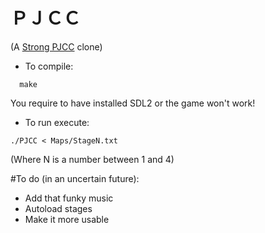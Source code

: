 # ＰＪＣＣ
(A [Strong PJCC](https://www.youtube.com/watch?v=b5oi2xMt18M&t=30s) clone)


* To compile:
```
  make
```
You require to have installed SDL2 or the game won't work!

* To run execute:
```
./PJCC < Maps/StageN.txt
```
(Where N is a number between 1 and 4)

#To do (in an uncertain future):
* Add that funky music
* Autoload stages
* Make it more usable
